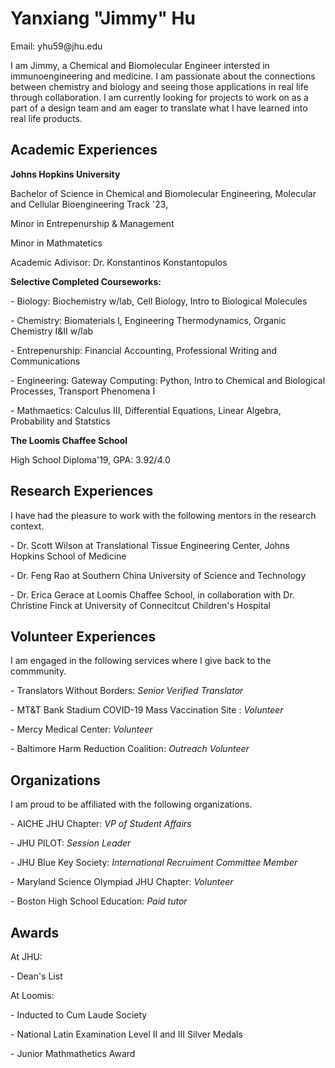 
<html>
<h1>Yanxiang "Jimmy" Hu </h1>
  <p> Email: yhu59@jhu.edu</p>
  <p> I am Jimmy, a Chemical and Biomolecular Engineer intersted in immunoengineering and medicine. I am passionate about the connections between chemistry and biology and seeing those applications in real life through collaboration. I am currently looking for projects to work on as a part of a design team and am eager to translate what I have learned into real life products.</p>
  
<h2>Academic Experiences </h2>
  <p><b> Johns Hopkins University </b> </p>
  <p> Bachelor of Science in Chemical and Biomolecular Engineering, Molecular and Cellular Bioengineering Track '23, </p>
  <p> Minor in Entrepenurship & Management </p>
  <p> Minor in Mathmatetics </p>
  <p> Academic Adivisor: Dr. Konstantinos Konstantopulos </p>
  <p></p>
  <p> <b>Selective Completed Courseworks:</b></p>
  <p>         - Biology: Biochemistry w/lab, Cell Biology, Intro to Biological Molecules</p>
  <p>         - Chemistry: Biomaterials I, Engineering Thermodynamics, Organic Chemistry I&II w/lab </p>
  <p>         - Entrepenurship: Financial Accounting, Professional Writing and Communications </p>
  <p>         - Engineering: Gateway Computing: Python, Intro to Chemical and Biological Processes, Transport Phenomena I </p>
  <p>         - Mathmaetics: Calculus III, Differential Equations, Linear Algebra, Probability and Statstics</p>
  
  <p><b> The Loomis Chaffee School </b> </p>
  <p> High School Diploma'19, GPA: 3.92/4.0 </p>
  <p> </p>
 
<h2>Research Experiences </h2>
  <p> I have had the pleasure to work with the following mentors in the research context. </p>
  <p> - Dr. Scott Wilson at Translational Tissue Engineering Center, Johns Hopkins School of Medicine </p>
  <p> - Dr. Feng Rao at Southern China University of Science and Technology </p>
  <p> - Dr. Erica Gerace at Loomis Chaffee School, in collaboration with Dr. Christine Finck at University of Connecitcut Children's Hospital  </p>
  
<h2>Volunteer Experiences </h2>
  <p> I am engaged in the following services where I give back to the commmunity. </p>
  <p> - Translators Without Borders: <i>Senior Verified Translator</i> </p>
  <p> - MT&T Bank Stadium COVID-19 Mass Vaccination Site : <i>Volunteer</i> </p>
  <p> - Mercy Medical Center: <i>Volunteer </i> </p>
  <p> - Baltimore Harm Reduction Coalition: <i> Outreach Volunteer </i></p>
 

<h2> Organizations </h2>
<p> I am proud to be affiliated with the following organizations. </p>
  <p> - AICHE JHU Chapter: <i>VP of Student Affairs</i> </p>
  <p> - JHU PILOT: <i>Session Leader </i></p>
  <p> - JHU Blue Key Society: <i>International Recruiment Committee Member  </i> </p>
  <p> - Maryland Science Olympiad JHU Chapter: <i> Volunteer </i> </p>
  <p> - Boston High School Education: <i> Paid tutor </i> </p>

<h2> Awards </h2>
  <p> At JHU: </p>
  <p>     - Dean's List </p>
  <p> At Loomis: </p> 
  <p>     - Inducted to Cum Laude Society </p>
  <p>     - National Latin Examination Level II and III Silver Medals </p>
  <p>     - Junior Mathmathetics Award </p>
    

